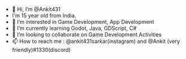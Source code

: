 - 👋 Hi, I’m @Ankit431
- I'm 15 year old from India.
- 👀 I’m interested in Game Development, App Development
- 🌱 I’m currently learning Godot, Java, GDScript, C#
- 💞️ I’m looking to collaborate on Game Development Activities
- 📫 How to reach me : @ankit431sarkar(instagram) and @Ankit (very friendly)#1330(discord)

<!---

